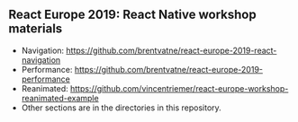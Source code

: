 ## React Europe 2019: React Native workshop materials

- Navigation: https://github.com/brentvatne/react-europe-2019-react-navigation
- Performance: https://github.com/brentvatne/react-europe-2019-performance
- Reanimated: https://github.com/vincentriemer/react-europe-workshop-reanimated-example
- Other sections are in the directories in this repository.
